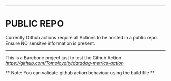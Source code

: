 
***********

# PUBLIC REPO

Currently Github actions require all Actions to be hosted in a public repo. 
Ensure NO sensitve information is present. 

***********


This is a Barebone project just to test the Github Action *https://github.com/Tomoloyalty/datadog-metrics-action*


** Note: You can validate github action behaviour using the build file **
